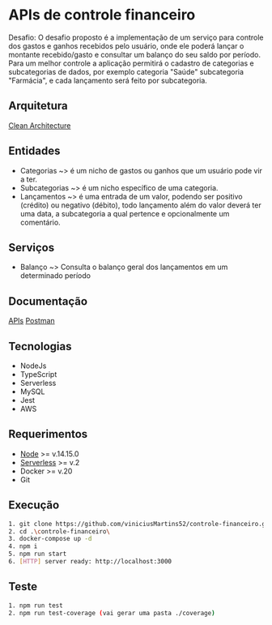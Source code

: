 # APIs de controle financeiro

Desafio: O desafio proposto é a implementação de um serviço para controle dos gastos e ganhos recebidos pelo usuário, onde ele poderá lançar o montante recebido/gasto e consultar um balanço do seu saldo por período. Para um melhor controle a aplicação permitirá o cadastro de categorias e subcategorias de dados, por exemplo categoria "Saúde" subcategoria "Farmácia", e cada lançamento será feito por subcategoria.

## Arquitetura

[Clean Architecture](https://blog.cleancoder.com/uncle-bob/2012/08/13/the-clean-architecture.html)

## Entidades

- Categorias ~> é um nicho de gastos ou ganhos que um usuário pode vir a ter.
- Subcategorias ~> é um nicho específico de uma categoria.
- Lançamentos ~> é uma entrada de um valor, podendo ser positivo (crédito) ou negativo (débito), todo lançamento além do valor deverá ter uma data, a subcategoria a qual pertence e opcionalmente um comentário.

## Serviços

- Balanço ~> Consulta o balanço geral dos lançamentos em um determinado período

## Documentação

[APIs](./CONTRATOS_API.md)
[Postman](./postman/)

## Tecnologias

- NodeJs
- TypeScript
- Serverless
- MySQL
- Jest
- AWS

## Requerimentos

- [Node](https://nodejs.org/en/) >= v.14.15.0
- [Serverless](https://www.serverless.com/framework/docs/providers/aws/guide/installation/) >= v.2
- Docker >= v.20
- Git

## Execução

```bash
1. git clone https://github.com/viniciusMartins52/controle-financeiro.git
2. cd .\controle-financeiro\
3. docker-compose up -d
4. npm i
5. npm run start
6. [HTTP] server ready: http://localhost:3000
```

## Teste

```bash
1. npm run test
2. npm run test-coverage (vai gerar uma pasta ./coverage)
```
